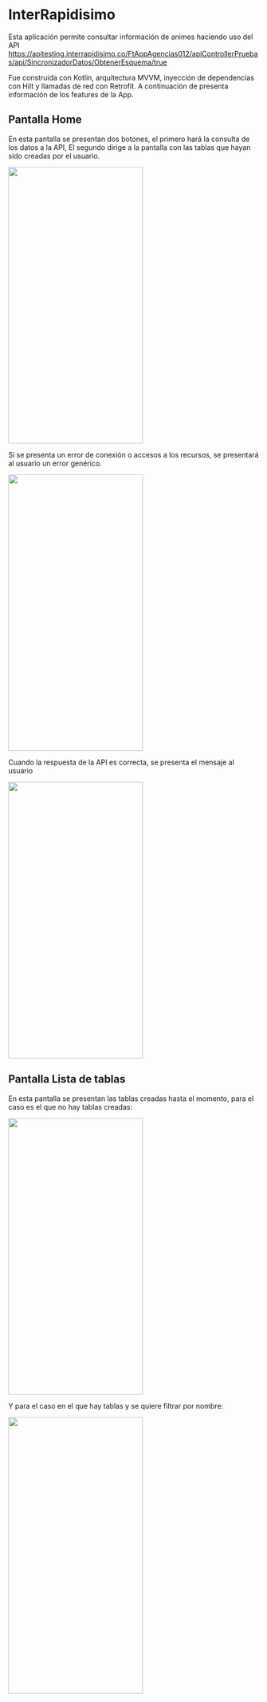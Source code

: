 # InterRapidisimo

Esta aplicación permite consultar información de animes haciendo uso del API https://apitesting.interrapidisimo.co/FtAppAgencias012/apiControllerPruebas/api/SincronizadorDatos/ObtenerEsquema/true 

Fue construida con Kotlin, arquitectura MVVM, inyección de dependencias con Hilt y llamadas de red con Retrofit. A continuación de presenta
información de los features de la App.

## Pantalla Home

En esta pantalla se presentan dos botones, el primero hará la consulta de los datos a la API, 
El segundo dirige a la pantalla con las tablas que hayan sido creadas por el usuario. 

<img src="./assest/images/home.png" width=270 height=555>

Si se presenta un error de conexión o accesos a los recursos, se presentará al usuario un error genérico.

<img src="./assets/images/internet.png" width=270 height=555>

Cuando la respuesta de la API es correcta, se presenta el mensaje al usuario

<img src="./assets/images/infoRecibida.png" width=270 height=555>

## Pantalla Lista de tablas

En esta pantalla se presentan las tablas creadas hasta el momento, para el caso es el que no hay tablas creadas:

<img src="./assets/images/sinTablas.png" width=270 height=555>

Y para el caso en el que hay tablas y se quiere filtrar por nombre:

<img src="./assets/images/buscador.png" width=270 height=555>
